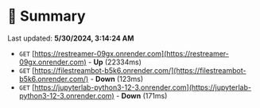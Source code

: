 # 📖 Summary
Last updated: **5/30/2024, 3:14:24 AM**

- `GET` [https://restreamer-09gx.onrender.com](https://restreamer-09gx.onrender.com) - **Up** (22334ms)
- `GET` [https://filestreambot-b5k6.onrender.com/](https://filestreambot-b5k6.onrender.com/) - **Down** (123ms)
- `GET` [https://jupyterlab-python3-12-3.onrender.com](https://jupyterlab-python3-12-3.onrender.com) - **Down** (171ms)
